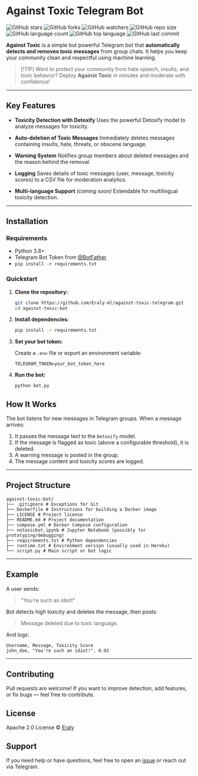 # Against Toxic Telegram Bot 

![GitHub stars](https://img.shields.io/github/stars/Eraly-ml/against-toxic-telegram?style=social)
![GitHub forks](https://img.shields.io/github/forks/Eraly-ml/against-toxic-telegram?style=social)
![GitHub watchers](https://img.shields.io/github/watchers/Eraly-ml/against-toxic-telegram?style=social)
![GitHub repo size](https://img.shields.io/github/repo-size/Eraly-ml/against-toxic-telegram)
![GitHub language count](https://img.shields.io/github/languages/count/Eraly-ml/against-toxic-telegram)
![GitHub top language](https://img.shields.io/github/languages/top/Eraly-ml/against-toxic-telegram)
![GitHub last commit](https://img.shields.io/github/last-commit/Eraly-ml/against-toxic-telegram?color=red)

**Against Toxic** is a simple but powerful Telegram bot that **automatically detects and removes toxic messages** from group chats. It helps you keep your community clean and respectful using machine learning.

> \[!TIP]
> Want to protect your community from hate speech, insults, and toxic behavior? Deploy **Against Toxic** in minutes and moderate with confidence!

---

## Key Features

*  **Toxicity Detection with Detoxify**
  Uses the powerful Detoxify model to analyze messages for toxicity.

*  **Auto-deletion of Toxic Messages**
  Immediately deletes messages containing insults, hate, threats, or obscene language.

*  **Warning System**
  Notifies group members about deleted messages and the reason behind the removal.

*  **Logging**
  Saves details of toxic messages (user, message, toxicity scores) to a CSV file for moderation analytics.

*  **Multi-language Support** *(coming soon)*
  Extendable for multilingual toxicity detection.

---

##  Installation

###  Requirements

* Python 3.8+
* Telegram Bot Token from [@BotFather](https://t.me/BotFather)
* `pip install -r requirements.txt`

###  Quickstart

1. **Clone the repository:**

   ```bash
   git clone https://github.com/Eraly-ml/against-toxic-telegram.git
   cd against-toxic-bot
   ```

2. **Install dependencies:**

   ```bash
   pip install -r requirements.txt
   ```

3. **Set your bot token:**

   Create a `.env` file or export an environment variable:

   ```env
   TELEGRAM_TOKEN=your_bot_token_here
   ```

4. **Run the bot:**

   ```bash
   python bot.py
   ```

##  How It Works

The bot listens for new messages in Telegram groups. When a message arrives:

1. It passes the message text to the `Detoxify` model.
2. If the message is flagged as toxic (above a configurable threshold), it is deleted.
3. A warning message is posted in the group.
4. The message content and toxicity scores are logged.

---

##  Project Structure

```
against-toxic-bot/
├── .gitignore # Exceptions for Git
├── Dockerfile # Instructions for building a Docker image
├── LICENSE # Project license 
├── README.md # Project documentation
├── compose.yml # Docker Compose configuration
├── notoxicbot.ipynb # Jupyter Notebook (possibly for prototyping/debugging)
├── requirements.txt # Python dependencies
├── runtime.txt # Environment version (usually used in Heroku)
└── script.py # Main script or bot logic
```

---

##  Example

A user sends:

> "You're such an idiot!"

Bot detects high toxicity and deletes the message, then posts:

>  Message deleted due to toxic language.

And logs:

```
Username, Message, Toxicity Score
john_doe, "You're such an idiot!", 0.92
```

---

##  Contributing

Pull requests are welcome! If you want to improve detection, add features, or fix bugs — feel free to contribute.


##  License

Apache 2.0 License © [Eraly](https://github.com/Eraly-ml)


##  Support

If you need help or have questions, feel free to open an [issue](https://github.com/Eraly-ml/against-toxic-telegram/issues) or reach out via Telegram.
